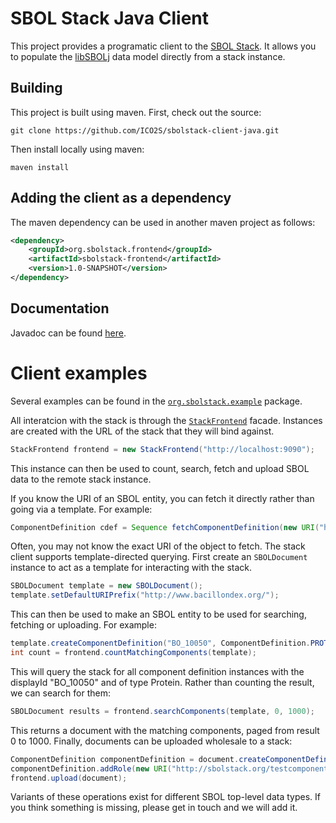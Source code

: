 # SBOL Stack Java Client

This project provides a programatic client to the [SBOL Stack](http://sbolstack.org).
It allows you to populate the [libSBOLj](https://github.com/SynBioDex/libSBOLj) data model directly from a stack instance.

## Building

This project is built using maven. First, check out the source:

```
git clone https://github.com/ICO2S/sbolstack-client-java.git
```

Then install locally using maven:

```
maven install
```

## Adding the client as a dependency

The maven dependency can be used in another maven project as follows:

```xml
<dependency>
    <groupId>org.sbolstack.frontend</groupId>
    <artifactId>sbolstack-frontend</artifactId>
    <version>1.0-SNAPSHOT</version>
</dependency>
```

## Documentation

Javadoc can be found [here](http://ico2s.github.io/sbolstack-client-java/).

# Client examples

Several examples can be found in the [`org.sbolstack.example`](https://github.com/ICO2S/sbolstack-client-java/tree/master/src/main/java/org/sbolstack/example) package.

All interatcion with the stack is through the [`StackFrontend`](http://ico2s.github.io/sbolstack-client-java/) facade.
Instances are created with the URL of the stack that they will bind against.

```java
StackFrontend frontend = new StackFrontend("http://localhost:9090");
```

This instance can then be used to count, search, fetch and upload SBOL data to the remote stack instance.

If you know the URI of an SBOL entity, you can fetch it directly rather than going via a template. For example:

 ```java
 ComponentDefinition cdef = Sequence fetchComponentDefinition(new URI("http://www.bacillondex.org/BO_10050"));
 ```

Often, you may not know the exact URI of the object to fetch.
The stack client supports template-directed querying.
First create an `SBOLDocument` instance to act as a template for interacting with the stack.

```java
SBOLDocument template = new SBOLDocument();
template.setDefaultURIPrefix("http://www.bacillondex.org/");
```

This can then be used to make an SBOL entity to be used for searching, fetching or uploading.
For example:

```java
template.createComponentDefinition("BO_10050", ComponentDefinition.PROTEIN);
int count = frontend.countMatchingComponents(template);
```

This will query the stack for all component definition instances with the displayId "BO_10050" and of type Protein.
Rather than counting the result, we can search for them:

```java
SBOLDocument results = frontend.searchComponents(template, 0, 1000);
```

This returns a document with the matching components, paged from result 0 to 1000.
Finally, documents can be uploaded wholesale to a stack:

```java
ComponentDefinition componentDefinition = document.createComponentDefinition(name, ComponentDefinition.DNA);
componentDefinition.addRole(new URI("http://sbolstack.org/testcomponent"));
frontend.upload(document);
```

Variants of these operations exist for different SBOL top-level data types.
If you think something is missing, please get in touch and we will add it.